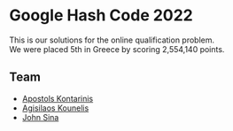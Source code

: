 # Google Hash Code 2022

This is our solutions for the online qualification problem.<br>
We were placed 5th in Greece by scoring 2,554,140 points.


## Team
* [Apostols Kontarinis](https://github.com/AposKonti)
* [Agisilaos Kounelis](https://github.com/kounelisagis)
* [John Sina](https://github.com/IoannisSina)
